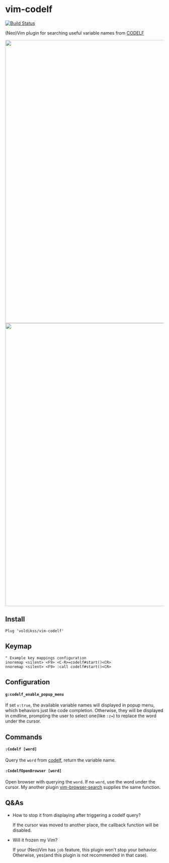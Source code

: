 # vim-codelf

[![Build Status](https://travis-ci.org/voldikss/vim-codelf.svg?branch=master)](https://travis-ci.org/voldikss/vim-codelf)

(Neo)Vim plugin for searching useful variable names from [CODELF](https://github.com/unbug/codelf)

<div align="center">
	<img src="https://user-images.githubusercontent.com/20282795/71583991-a2acda00-2b4b-11ea-99aa-097762e92383.gif" width=900>
</div>
<div align="center">
	<img src="https://user-images.githubusercontent.com/20282795/71583992-a2acda00-2b4b-11ea-8f72-1d0068b020ff.gif" width=900>
</div>

## Install

```vim
Plug 'voldikss/vim-codelf'
```

## Keymap

```vim
" Example key mappings configuration
inoremap <silent> <F9> <C-R>=codelf#start()<CR>
nnoremap <silent> <F9> :call codelf#start()<CR>
```

## Configuration

#### `g:codelf_enable_popup_menu`

If set `v:true`, the available variable names will displayed in popup menu, which behaviors just like code completion.
Otherwise, they will be displayed in cmdline, prompting the user to select one(like `:z=`) to replace the word under the cursor.

## Commands

#### `:Codelf [word]`

Query the `word` from [codelf](https://github.com/unbug/codelf), return the variable name.

#### `:CodelfOpenBrowser [word]`

Open browser with querying the `word`. If no `word`, use the word under the cursor. My another plugin [vim-browser-search](https://github.com/voldikss/vim-browser-search) supplies the same function.

## Q&As

- How to stop it from displaying after triggering a codelf query?

  If the cursor was moved to another place, the callback function will be disabled.

- Will it frozen my Vim?

  If your (Neo)Vim has `job` feature, this plugin won't stop your behavior. Otherwise, yes(and this plugin is not recommended in that case).
